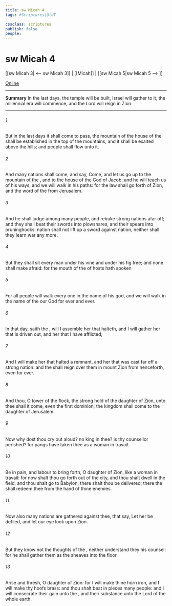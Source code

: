 ```yaml
---
title: sw Micah 4
tags: #Scriptures\OldT

cssclass: scriptures
publish: false
people:
---
```


# sw Micah 4
[[sw Micah 3| <-- sw Micah 3]] | [[Micah]] | [[sw Micah 5|sw Micah 5 --> ]]

[Online](https://churchofjesuschrist.org/study/scriptures/ot/micah/4?lang=eng)

---
__Summary__
In the last days, the temple will be built, Israel will gather to it, the millennial era will commence, and the Lord will reign in Zion.

---
###### 1 
But in the last days it shall come to pass,  the mountain of the house of the  shall be established in the top of the mountains, and it shall be exalted above the hills; and people shall flow unto it.

###### 2 
And many nations shall come, and say, Come, and let us go up to the mountain of the , and to the house of the God of Jacob; and he will teach us of his ways, and we will walk in his paths: for the law shall go forth of Zion, and the word of the  from Jerusalem.

###### 3 
And he shall judge among many people, and rebuke strong nations afar off; and they shall beat their swords into plowshares, and their spears into pruninghooks: nation shall not lift up a sword against nation, neither shall they learn war any more.

###### 4 
But they shall sit every man under his vine and under his fig tree; and none shall make  afraid: for the mouth of the  of hosts hath spoken 

###### 5 
For all people will walk every one in the name of his god, and we will walk in the name of the  our God for ever and ever.

###### 6 
In that day, saith the , will I assemble her that halteth, and I will gather her that is driven out, and her that I have afflicted;

###### 7 
And I will make her that halted a remnant, and her that was cast far off a strong nation: and the  shall reign over them in mount Zion from henceforth, even for ever.

###### 8 
And thou, O tower of the flock, the strong hold of the daughter of Zion, unto thee shall it come, even the first dominion; the kingdom shall come to the daughter of Jerusalem.

###### 9 
Now why dost thou cry out aloud?  no king in thee? is thy counsellor perished? for pangs have taken thee as a woman in travail.

###### 10 
Be in pain, and labour to bring forth, O daughter of Zion, like a woman in travail: for now shalt thou go forth out of the city, and thou shalt dwell in the field, and thou shalt go  to Babylon; there shalt thou be delivered; there the  shall redeem thee from the hand of thine enemies.

###### 11 
Now also many nations are gathered against thee, that say, Let her be defiled, and let our eye look upon Zion.

###### 12 
But they know not the thoughts of the , neither understand they his counsel: for he shall gather them as the sheaves into the floor.

###### 13 
Arise and thresh, O daughter of Zion: for I will make thine horn iron, and I will make thy hoofs brass: and thou shalt beat in pieces many people: and I will consecrate their gain unto the , and their substance unto the Lord of the whole earth.

